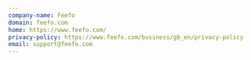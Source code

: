 ```yaml
---
company-name: Feefo
domain: feefo.com
home: https://www.feefo.com/
privacy-policy: https://www.feefo.com/business/gb_en/privacy-policy
email: support@feefo.com
---
```




